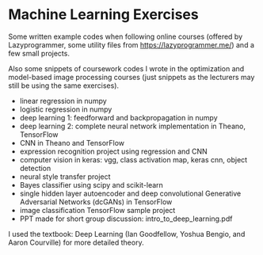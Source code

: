 # Machine Learning Exercises
Some written example codes when following online courses (offered by Lazyprogrammer, some utility files from https://lazyprogrammer.me/) and a few small projects.

Also some snippets of coursework codes I wrote in the optimization and model-based image processing courses (just snippets as the lecturers may still be using the same exercises).

* linear regression in numpy
* logistic regression in numpy
* deep learning 1: feedforward and backpropagation in numpy
* deep learning 2: complete neural network implementation in Theano, TensorFlow
* CNN in Theano and TensorFlow
* expression recognition project using regression and CNN
* computer vision in keras: vgg, class activation map, keras cnn, object detection
* neural style transfer project
* Bayes classifier using scipy and scikit-learn
* single hidden layer autoencoder and deep convolutional Generative Adversarial Networks (dcGANs) in TensorFlow
* image classification TensorFlow sample project
* PPT made for short group discussion: intro_to_deep_learning.pdf

I used the textbook: Deep Learning (Ian Goodfellow, Yoshua Bengio, and Aaron Courville) for more detailed theory.

